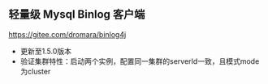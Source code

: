## 轻量级 Mysql Binlog 客户端

https://gitee.com/dromara/binlog4j



- 更新至1.5.0版本
- 验证集群特性：启动两个实例，配置同一集群的serverId一致，且模式mode为cluster
